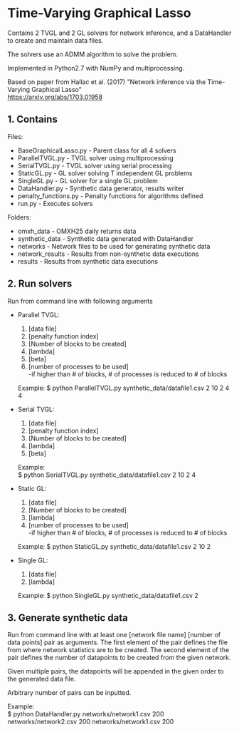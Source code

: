 # Time-Varying Graphical Lasso #

Contains 2 TVGL and 2 GL solvers for network inference,
and a DataHandler to create and maintain data files.

The solvers use an ADMM algorithm to solve the problem.

Implemented in Python2.7 with NumPy and multiprocessing.

Based on paper from Hallac et al. (2017)
  "Network inference via the Time-Varying Graphical Lasso"  
  https://arxiv.org/abs/1703.01958

## 1. Contains ##
   Files:
   - BaseGraphicalLasso.py -   Parent class for all 4 solvers
   - ParallelTVGL.py       -   TVGL solver using multiprocessing
   - SerialTVGL.py         -   TVGL solver using serial processing
   - StaticGL.py           -   GL solver solving T independent GL problems
   - SingleGL.py           -   GL solver for a single GL problem
   - DataHandler.py        -   Synthetic data generator, results writer
   - penalty_functions.py  -   Penalty functions for algorithms defined
   - run.py                -   Executes solvers

   Folders:
   - omxh_data             -   OMXH25 daily returns data
   - synthetic_data        -   Synthetic data generated with DataHandler
   - networks              -   Network files to be used for generating synthetic data
   - network_results       -   Results from non-synthetic data executions
   - results               -   Results from synthetic data executions
 		      
## 2. Run solvers ##

 Run from command line with following arguments

 - Parallel TVGL:
    1. [data file]
    2. [penalty function index]
    3. [Number of blocks to be created]
    4. [lambda]
    5. [beta]
    6. [number of processes to be used]  
       -if higher than # of blocks, # of processes is reduced to # of blocks

    Example:
       $ python ParallelTVGL.py synthetic_data/datafile1.csv 2 10 2 4 4

 - Serial TVGL:
    1. [data file]
    2. [penalty function index]
    3. [Number of blocks to be created]
    4. [lambda]
    5. [beta]

    Example:  
       $ python SerialTVGL.py synthetic_data/datafile1.csv 2 10 2 4

 - Static GL:
    1. [data file]
    2. [Number of blocks to be created]
    3. [lambda]
    4. [number of processes to be used]  
       -if higher than # of blocks, # of processes is reduced to # of blocks

    Example:
       $ python StaticGL.py synthetic_data/datafile1.csv 2 10 2

 - Single GL:
    1. [data file]
    2. [lambda]

    Example:
       $ python SingleGL.py synthetic_data/datafile1.csv 2

## 3. Generate synthetic data ##

 Run from command line with at least one [network file name] [number of data points] pair as arguments.
 The first element of the pair defines the file from where network statistics are to be created.
 The second element of the pair defines the number of datapoints to be created from the given network.

 Given multiple pairs, the datapoints will be appended in the given order to the generated data file.

 Arbitrary number of pairs can be inputted.

 Example:  
     $ python DataHandler.py networks/network1.csv 200 networks/network2.csv 200 networks/network1.csv 200


